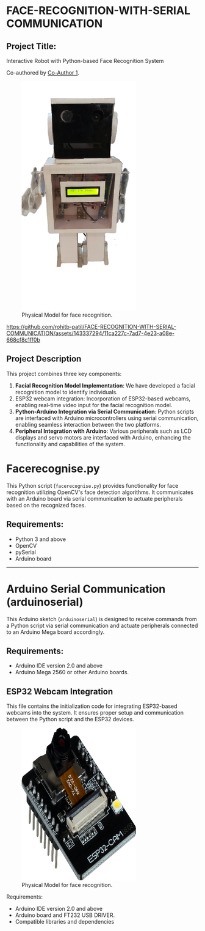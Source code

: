 # FACE-RECOGNITION-WITH-SERIAL COMMUNICATION

## Project Title:
Interactive Robot with Python-based Face Recognition System

Co-authored by [Co-Author 1](https://github.com/chinmayeebl).

<figure>
  <img src="robo.png" alt="Image" style="width:300px;height:600px;">
  <figcaption>Physical Model for face recognition.</figcaption>
</figure>

https://github.com/rohitb-patil/FACE-RECOGNITION-WITH-SERIAL-COMMUNICATION/assets/143337294/11ca227c-7ad7-4e23-a08e-668cf8c1ff0b

## Project Description

This project combines three key components: 
1. **Facial Recognition Model Implementation**: We have developed a facial recognition model to identify individuals.
2. ESP32 webcam integration: Incorporation of ESP32-based webcams, enabling real-time video input for the facial recognition model.
3. **Python-Arduino Integration via Serial Communication**: Python scripts are interfaced with Arduino microcontrollers using serial communication, enabling seamless interaction between the two platforms.
4. **Peripheral Integration with Arduino**: Various peripherals such as LCD displays and servo motors are interfaced with Arduino, enhancing the functionality and capabilities of the system.


# Facerecognise.py

This Python script (`facerecognise.py`) provides functionality for face recognition utilizing OpenCV's face detection algorithms. It communicates with an Arduino board via serial communication to actuate peripherals based on the recognized faces.


## Requirements:
- Python 3 and above
- OpenCV
- pySerial
- Arduino board

---

# Arduino Serial Communication (arduinoserial)

This Arduino sketch (`arduinoserial`) is designed to receive commands from a Python script via serial communication and actuate peripherals connected to an Arduino Mega board accordingly.


## Requirements:
- Arduino IDE  version 2.0 and above
- Arduino Mega 2560 or other Arduino boards.


## ESP32 Webcam Integration
This file contains the initialization code for integrating ESP32-based webcams into the system. It ensures proper setup and communication between the Python script and the ESP32 devices.

<figure>
  <img src="SBC-ESP32-Cam_1.png" alt="Image" style="width:300px;height:400px;">
  <figcaption>Physical Model for face recognition.</figcaption>
</figure>



Requirements:
- Arduino IDE  version 2.0 and above
- Arduino board and FT232 USB DRIVER.
- Compatible libraries and dependencies

